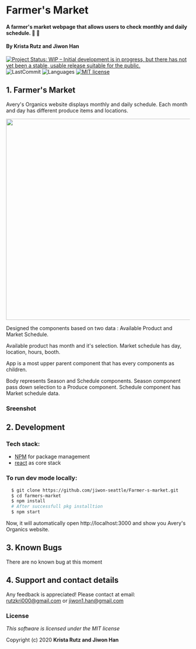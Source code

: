 
# Farmer's Market

#### A farmer's market webpage that allows users to check monthly and daily schedule. :seedling: :apple:

#### By **Krista Rutz and Jiwon Han**

[![Project Status: WIP – Initial development is in progress, but there has not yet been a stable, usable release suitable for the public.](https://www.repostatus.org/badges/latest/wip.svg)](https://www.repostatus.org/#wip)
![LastCommit](https://img.shields.io/github/last-commit/jiwon-seattle/Farmer-s-market)
![Languages](https://img.shields.io/github/languages/top/jiwon-seattle/Farmer-s-market)
[![MIT license](https://img.shields.io/badge/License-MIT-orange.svg)](https://lbesson.mit-license.org/)


## 1. Farmer's Market

Avery's Organics website displays monthly and daily schedule.
Each month and day has different produce items and locations.

<image src="src/img/diagram.png" width="550px" />

Designed the components based on two data : Available Product and Market Schedule.

Available product has month and it's selection. Market schedule has day, location, hours, booth.

App is a most upper parent component that has every components as children.

Body represents Season and Schedule components. Season component pass down selection to a Produce component. Schedule component has Market schedule data. 

### Sreenshot

<!-- <image src="src/img/screenshot.png" width="750px" /> -->

## 2. Development
### Tech stack:
+ [NPM](https://www.npmjs.com/) for package management
+ [react](https://reactjs.org/) as core stack

### To run dev mode locally:
```bash
  $ git clone https://github.com/jiwon-seattle/Farmer-s-market.git
  $ cd farmers-market
  $ npm install  
  # After successfull pkg installtion
  $ npm start
```
Now, it will automatically open http://localhost:3000 and show you Avery's Organics website.

## 3. Known Bugs

There are no known bug at this moment

## 4. Support and contact details

Any feedback is appreciated! Please contact at email: rutzkri000@gmail.com or jiwon1.han@gmail.com

### License

*This software is licensed under the MIT license*

Copyright (c) 2020 **Krista Rutz and Jiwon Han**
